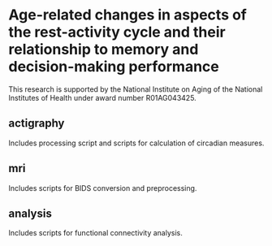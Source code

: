 # Age-related changes in aspects of the rest-activity cycle and their relationship to memory and decision-making performance
This research is supported by the National Institute on Aging of the National Institutes of Health under award number R01AG043425.

## actigraphy
Includes processing script and scripts for calculation of circadian measures.

## mri
Includes scripts for BIDS conversion and preprocessing.

## analysis
Includes scripts for functional connectivity analysis.
